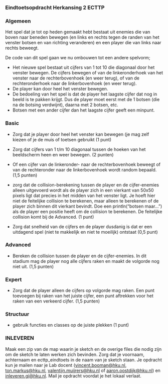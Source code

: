 ### Eindtoetsopdracht Herkansing 2 ECTTP

### Algemeen
Het spel dat je tot op heden gemaakt hebt bestaat uit enemies die van boven naar beneden bewegen (en links en rechts tegen de randen van het venster botsen en van richting veranderen) en een player die van links naar rechts beweegt.

De code van dit spel gaan we nu ombouwen tot een andere spelvorm;
- Het nieuwe spel bestaat uit cijfers van 1 tot 10 die diagonaal door het venster bewegen. De cijfers bewegen of van de linkeronderhoek van het venster naar de rechterbovenhoek (en weer terug), of van de rechteronderhoek naar de linkerbovenhoek (en weer terug). 
- De player kan door heel het venster bewegen.
- De bedoeling van het spel is dat de player het laagste cijfer dat nog in beeld is te pakken krijgt. Dus de player moet eerst met de 1 botsen (die na de botsing verdwijnt), daarna met 2 botsen, etc.
- Botsen met een ander cijfer dan het laagste cijfer geeft een minpunt.

### Basic
- Zorg dat je player door heel het venster kan bewegen (je mag zelf kiezen of je de muis of toetsen gebruikt (1 punt)

- Zorg dat cijfers van 1 t/m 10 diagonaal tussen de hoeken van het beeldscherm heen en weer bewegen. (2 punten)

- Of een cijfer van de linkeronder- naar de rechterbovenhoek beweegt of van de rechteronder naar de linkerbovenhoek wordt random bepaald. (1,5 punten)

- zorg dat de collision-berekening tussen de player en de cijfer-enemies alleen uitgevoerd wordt als de player zich in een vierkant van 50x50 pixels ligt dat precies in het midden van het venster ligt.
Je hoeft hier niet de feitelijke collision te berekenen, maar alleen te berekenen of de player zich binnen dit vierkant bevindt. Doe een println(“botsen maar…”) als de player een positie heeft om de collision te berekenen. De feitelijke collision komt bij de Advanced. (1 punt)

- Zorg dat snelheid van de cijfers en de player dusdanig is dat er een uitdagend spel (niet te makkelijk en niet te moeilijk) ontstaat (0,5 punt)

### Advanced
- Bereken de collision tussen de player en de cijfer-enemies. In dit stadium mag de player nog alle cijfers raken en maakt de volgorde nog niet uit. (1,5 punten)

### Expert
- Zorg dat de player alleen de cijfers op volgorde mag raken. Een punt toevoegen bij raken van het juiste cijfer, een punt aftrekken voor het raken van een verkeerd cijfer. (1,5 punten)

### Structuur
- gebruik functies en classes op de juiste plekken (1 punt)
 

### INLEVEREN
Maak een zip van de map waarin je sketch en de overige files die nodig zijn om de sketch te laten werken zich bevinden. Zorg dat je voornaam, achternaam en ecttp_eindtoets in de naam van je sketch staan. Je opdracht kun je mailen naar je Lab docent (vincent.booman@hku.nl, ton.markus@hku.nl, valentijn.muijrers@hku.nl of aaron.oostdijk@hku.nl) en inleveren.gi@hku.nl. Mail je opdracht voordat je het lokaal verlaat.